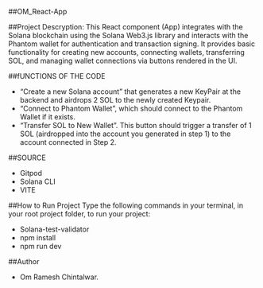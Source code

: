 ##OM_React-App

##Project Descryption: 
 This React component (App) integrates with the Solana blockchain using the Solana Web3.js library and interacts with the Phantom wallet for authentication and transaction signing. It provides basic functionality for creating new accounts, connecting wallets, transferring SOL, and managing wallet connections via buttons rendered in the UI.


##fUNCTIONS OF THE CODE
- “Create a new Solana account” that generates a new KeyPair at the backend and airdrops 2 SOL to the newly created Keypair.
- “Connect to Phantom Wallet”, which should connect to the Phantom Wallet if it exists.
- “Transfer SOL to New Wallet”. This button should trigger a transfer of 1 SOL (airdropped into the account you generated in step 1) to the account connected in Step 2.


##SOURCE
- Gitpod
- Solana CLI
- VITE
 
 
##How to Run Project
Type the following commands in your terminal, in your root project folder, to run your project:
- Solana-test-validator
- npm install
- npm run dev


##Author
- Om Ramesh Chintalwar.


 
 
